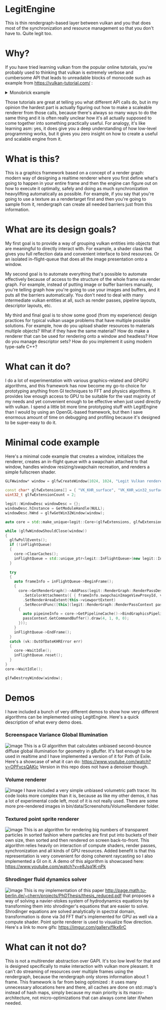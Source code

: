 # LegitEngine
This is thin rendergraph-based layer between vulkan and you that does most of the synchronization and resource management so that you don't have to. Quite legit too.

# Why?
If you have tried learning vulkan from the popular online tutorials, you're probably used to thinking that vulkan is extremely verbose and cumbersome API that leads to unreadable blocks of monocode such as example from https://vulkan-tutorial.com/ :
<details><summary>Monobrick example</summary>
<p>
    
```cpp
    void app::initVulkan() {
        createInstance();
        setupDebugCallback();
        createSurface();
        pickPhysicalDevice();
        createLogicalDevice();
        createSwapChain();
        createImageViews();
        createRenderPass();
        createGraphicsPipeline();
        createFramebuffers();
        createCommandPool();
        createVertexBuffer();
        createCommandBuffers();
        createSyncObjects();
    }
    void app::cleanup() {
        cleanupSwapChain();
        vkDestroyBuffer(device, vertexBuffer, nullptr);
        vkFreeMemory(device, vertexBufferMemory, nullptr);
        for (size_t i = 0; i < MAX_FRAMES_IN_FLIGHT; i++) {
            vkDestroySemaphore(device, renderFinishedSemaphores[i], nullptr);
            vkDestroySemaphore(device, imageAvailableSemaphores[i], nullptr);
            vkDestroyFence(device, inFlightFences[i], nullptr);
        }
        //a lot more code here
    }
```

</p>
</details>

Those tutorials are great at telling you what different API calls do, but in my opinion the hardest part is actually figuring out how to make a scaleable renderer from those calls, because there's always so many ways to do the same thing and it is often really unclear how it's all actually supposed to come together into something practically useful. For analogy, it's like learning asm: yes, it does give you a deep understanding of how low-level programming works, but it gives you zero insight on how to create a useful and scalable engine from it.

# What is this?

This is a graphics framework based on a concept of a render graph: modern way of designing a realtime renderer where you first define what's going to happen in your entire frame and then the engine can figure out on how to execute it optimally, safely and doing as much synchronization heavylifting automatically as possible. For example, if you say that you're going to use a texture as a rendertarget first and then you're going to sample from it, rendergraph can create all needed barriers just from this information.

# What are its design goals?

My first goal is to provide a way of grouping vulkan entities into objects that are meaningful to directly interact with. For example, a shader class that gives you full reflection data and convenient interface to bind resources. Or an isolated in-flight-queue that does all the image presentation onto a window. 

My second goal is to automate everything that's possible to automate effectively because of access to the structure of the whole frame via render graph. For example, instead of putting image or buffer barriers manually, you're telling graph how you're going to use your images and buffers, and it puts all the barriers automatically. You don't need to deal with many intermediate vulkan entities at all, such as render passes, pipeline layouts, descriptor layouts, etc. 

My third and final goal is to show some good (from my experience) design practices for typical vulkan usage problems that have multiple possible solutions. For example, how do you upload shader resources to materials multiple objects? What if they have the same material? How do make a renderer that can be used for rendering onto a window and headless? How do you manage descriptor sets? How do you implement it using modern type-safe C++?

# What can it do?
I do a lot of experimentation with various graphics-related and GPGPU algorithms, and this framework has now become my go-to choice for prototyping anything from GI techniques to FFT and physics algorithms. It provides low enough access to GPU to be suitable for the vast majority of my needs and yet convenient enough to be effective when just used directly with vulkan. I spend a little bit more time prototyping stuff with LegitEngine than I would by using an OpenGL-based framework, but then I save enormous amount of time on debugging and profiling because it's designed to be super-easy to do it.

# Minimal code example
Here's a minimal code example that creates a window, initializes the renderer, creates an in-flight queue with a swapchain attached to that window, handles window resizing/swapchain recreation, and renders a simple fullscreen shader.
```cpp
GLFWwindow* window = glfwCreateWindow(1024, 1024, "Legit Vulkan renderer", nullptr, nullptr);
  
const char* glfwExtensions[] = { "VK_KHR_surface", "VK_KHR_win32_surface" };
uint32_t glfwExtensionCount = 2;

legit::WindowDesc windowDesc = {};
windowDesc.hInstance = GetModuleHandle(NULL);
windowDesc.hWnd = glfwGetWin32Window(window);

auto core = std::make_unique<legit::Core>(glfwExtensions, glfwExtensionCount, &windowDesc, true);

while (glfwWindowShouldClose(window))
{
  glfwPollEvents();
  if (!inFlightQueue)
  {
    core->ClearCaches();
    inFlightQueue = std::unique_ptr<legit::InFlightQueue>(new legit::InFlightQueue(core.get(), windowDesc, 2, vk::PresentModeKHR::eMailbox));
  }
  
  try
  {
    auto frameInfo = inFlightQueue->BeginFrame();
    {
      core->GetRenderGraph()->AddPass(legit::RenderGraph::RenderPassDesc()
        .SetColorAttachments({ { frameInfo.swapchainImageViewProxyId, vk::AttachmentLoadOp::eDontCare } })
        .SetRenderAreaExtent(this->viewportExtent)
        .SetRecordFunc([this](legit::RenderGraph::RenderPassContext passContext)
      {
        auto pipeineInfo = core->GetPipelineCache()->BindGraphicsPipeline(passContext.GetCommandBuffer(), passContext.GetRenderPass()->GetHandle(), legit::DepthSettings::Disabled(), { legit::BlendSettings::Opaque() }, legit::VertexDeclaration(), vk::PrimitiveTopology::eTriangleFan, shader.program.get());
        passContext.GetCommandBuffer().draw(4, 1, 0, 0);
      }));
    }
    inFlightQueue->EndFrame();
  }
  catch (vk::OutOfDateKHRError err)
  {
    core->WaitIdle();
    inFlightQueue.reset();
  }
}
core->WaitIdle();

glfwDestroyWindow(window);
```
# Demos
I have included a bunch of very different demos to show how very different algorithms can be implemented using LegitEngine. Here's a quick description of what every demo does.

### Screenspace Variance Global Illumination
![image](https://user-images.githubusercontent.com/1657728/76221721-5f26c880-627e-11ea-8f2d-def8a1e0c90d.png)
This is a GI algorithm that calculates unbiased second-bounce diffuse global illumination for geometry in gBuffer. It's fast enough to be used in realtime and I have implemented a version of it for Path of Exile. Here's a showcase of what it can do: https://www.youtube.com/watch?v=OPFvcsQAKjc Version in this repo does not have a denoiser though.

### Volume renderer
![image](https://user-images.githubusercontent.com/1657728/76222133-06a3fb00-627f-11ea-8880-80403cc7d901.png)
I have included a very simple unbiased volumetric path tracer. Its code looks more complex than it is, because as like my other demos, it has a lot of experimental code left, most of it is not really used. There are some more pre-rendered images in bin/data/Screenshots/VolumeRenderer folder.

### Textured point sprite renderer
![image](https://user-images.githubusercontent.com/1657728/76222384-67cbce80-627f-11ea-924d-fc6f8073dc28.png)
This is an algorithm for rendering big numbers of transparent particles in sorted fashion where particles are first put into buckets of their own size, then sorted and then rendered on screen back-to-front. This algorithm relies heavily on interaction of compute shaders, render passes, synchronization and all kinds of GPU resources. Added benefit is that this representation is very convenient for doing coherent raycasting so I also implemented a GI on it. A demo of this algorithm is showcased here: https://www.youtube.com/watch?v=e8Jsq1K-nPk

### Shrodinger fluid dynamics solver
![image](https://user-images.githubusercontent.com/1657728/76224694-a6ae5400-6280-11ea-978a-bb5eadaf1ad6.png)
This is my implementation of this paper http://page.math.tu-berlin.de/~chern/projects/PhDThesis/thesis_reduced.pdf that proposes a way of solving a navier-stokes system of hydrodynamics equations by transforming them into shrodinger's equations that are easier to solve. Shrodinger equations are solved analytically in spectral domain, transformation is done via 3d FFT that's implemented for GPU as well via a compute shader. Point sprite renderer is used to visualize flow direction. Here's a link to more gifs: https://imgur.com/gallery/fIkx6rC

# What can it not do?
This is not a multirender abstraction over GAPI. It's too low level for that and is designed specifically to make interaction with vulkan more pleasant. It can't do streaming of resources over multiple frames using the rendergraph, because the rendergraph only stores information about 1 frame. This framework is far from being optimized : it uses many unnecessary allocations here and there, all caches are done on std::map's instead of hash maps, simply because my main priority is its macro-architecture, not micro-optimizations that can always come later if/when needed.

